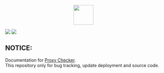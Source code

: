 <p align="center">
    <img width="64px" src="https://i.ibb.co/pyQn5sJ/rocket-ship.png">
</p>

![](https://i.ibb.co/yP9q1Tt/0.png)
![](https://i.ibb.co/f02WP2H/3.png)

## NOTICE:
Documentation for [Proxy Checker](https://openproxy.space/software/proxy-checker).  
This repository only for bug tracking, update deployment and source code.
